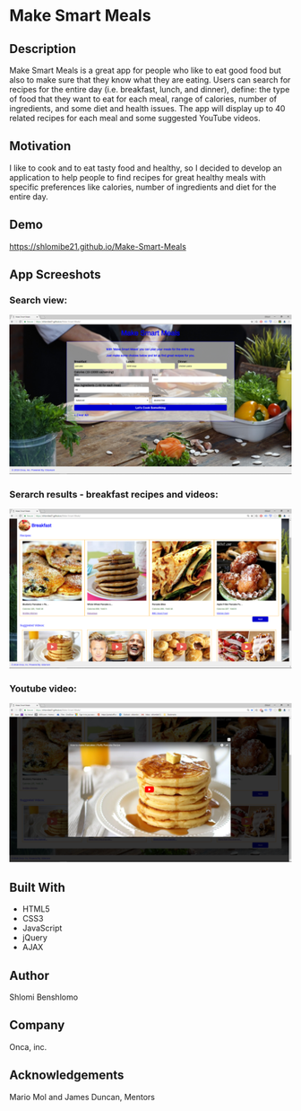 # Make Smart Meals

## Description
Make Smart Meals is a great app for people who like to eat good food but also to make sure that they know what they are eating. Users can search for recipes for the entire day (i.e. breakfast, lunch, and dinner), define: the type of food that they want to eat for each meal, range of calories, number of ingredients, and some diet and health issues. The app will display up to 40 related recipes for each meal and some suggested YouTube videos.

## Motivation
I like to cook and to eat tasty food and healthy, so I decided to develop an application to help people to find recipes for great healthy meals with specific preferences like calories, number of ingredients and diet for the entire day. 

## Demo
https://shlomibe21.github.io/Make-Smart-Meals 

## App Screeshots

### Search view:
![Search View](https://github.com/shlomibe21/Make-Smart-Meals/blob/master/Screenshots/MakeSmartMealsNewSearch2Screenshot.png)
### Serarch results - breakfast recipes and videos:
![Serarch results - breakfast recipes and videos](https://github.com/shlomibe21/Make-Smart-Meals/blob/master/Screenshots/MakeSmartMealsBreakfastResultsScreenshot.png)
### Youtube video:
![Youtube video](https://github.com/shlomibe21/Make-Smart-Meals/blob/master/Screenshots/MakeSmartMealsYoutubeVideoScreenshot.png)

## Built With
- HTML5
- CSS3
- JavaScript
- jQuery
- AJAX

## Author
Shlomi Benshlomo 
## Company
Onca, inc.

## Acknowledgements
Mario Mol and James Duncan, Mentors
